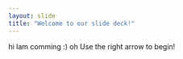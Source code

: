 ```yaml
---
layout: slide
title: "Welcome to our slide deck!"
---
```

hi lam comming :)
oh
Use the right arrow to begin!
